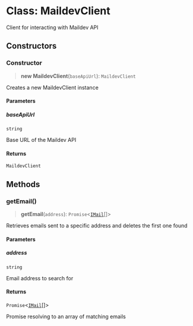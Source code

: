 # Class: MaildevClient

Client for interacting with Maildev API

## Constructors

<a id="constructor"></a>

### Constructor

> **new MaildevClient**(`baseApiUrl`): `MaildevClient`

Creates a new MaildevClient instance

#### Parameters

##### baseApiUrl

`string`

Base URL of the Maildev API

#### Returns

`MaildevClient`

## Methods

<a id="getemail"></a>

### getEmail()

> **getEmail**(`address`): `Promise`\<[`IMail`](/api/test-utils/Interface.IMail.md)[]\>

Retrieves emails sent to a specific address and deletes the first one found

#### Parameters

##### address

`string`

Email address to search for

#### Returns

`Promise`\<[`IMail`](/api/test-utils/Interface.IMail.md)[]\>

Promise resolving to an array of matching emails
